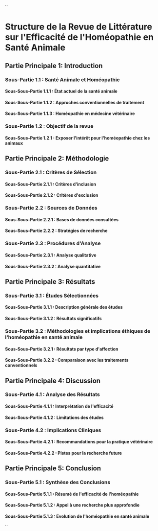 ``
# Structure de la Revue de Littérature sur l'Efficacité de l'Homéopathie en Santé Animale

## Partie Principale 1: Introduction
### Sous-Partie 1.1 : Santé Animale et Homéopathie
#### Sous-Sous-Partie 1.1.1 : État actuel de la santé animale
#### Sous-Sous-Partie 1.1.2 : Approches conventionnelles de traitement
#### Sous-Sous-Partie 1.1.3 : Homéopathie en médecine vétérinaire
### Sous-Partie 1.2 : Objectif de la revue
#### Sous-Sous-Partie 1.2.1 : Exposer l'intérêt pour l'homéopathie chez les animaux

## Partie Principale 2: Méthodologie
### Sous-Partie 2.1 : Critères de Sélection
#### Sous-Sous-Partie 2.1.1 : Critères d'inclusion
#### Sous-Sous-Partie 2.1.2 : Critères d'exclusion
### Sous-Partie 2.2 : Sources de Données
#### Sous-Sous-Partie 2.2.1 : Bases de données consultées
#### Sous-Sous-Partie 2.2.2 : Stratégies de recherche
### Sous-Partie 2.3 : Procédures d'Analyse
#### Sous-Sous-Partie 2.3.1 : Analyse qualitative
#### Sous-Sous-Partie 2.3.2 : Analyse quantitative

## Partie Principale 3: Résultats
### Sous-Partie 3.1 : Études Sélectionnées
#### Sous-Sous-Partie 3.1.1 : Description générale des études
#### Sous-Sous-Partie 3.1.2 : Résultats significatifs
### Sous-Partie 3.2 : Méthodologies et implications éthiques de l'homéopathie en santé animale
#### Sous-Sous-Partie 3.2.1 : Résultats par type d'affection
#### Sous-Sous-Partie 3.2.2 : Comparaison avec les traitements conventionnels

## Partie Principale 4: Discussion
### Sous-Partie 4.1 : Analyse des Résultats
#### Sous-Sous-Partie 4.1.1 : Interprétation de l'efficacité
#### Sous-Sous-Partie 4.1.2 : Limitations des études
### Sous-Partie 4.2 : Implications Cliniques
#### Sous-Sous-Partie 4.2.1 : Recommandations pour la pratique vétérinaire
#### Sous-Sous-Partie 4.2.2 : Pistes pour la recherche future

## Partie Principale 5: Conclusion
### Sous-Partie 5.1 : Synthèse des Conclusions
#### Sous-Sous-Partie 5.1.1 : Résumé de l'efficacité de l'homéopathie
#### Sous-Sous-Partie 5.1.2 : Appel à une recherche plus approfondie
#### Sous-Sous-Partie 5.1.3 : Evolution de l'homéopathie en santé animale

``
